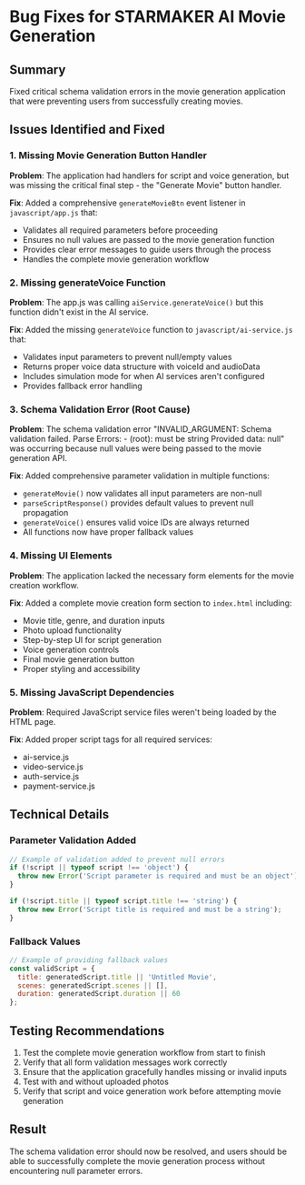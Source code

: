 # Bug Fixes for STARMAKER AI Movie Generation

## Summary
Fixed critical schema validation errors in the movie generation application that were preventing users from successfully creating movies.

## Issues Identified and Fixed

### 1. Missing Movie Generation Button Handler
**Problem**: The application had handlers for script and voice generation, but was missing the critical final step - the "Generate Movie" button handler.

**Fix**: Added a comprehensive `generateMovieBtn` event listener in `javascript/app.js` that:
- Validates all required parameters before proceeding
- Ensures no null values are passed to the movie generation function
- Provides clear error messages to guide users through the process
- Handles the complete movie generation workflow

### 2. Missing generateVoice Function
**Problem**: The app.js was calling `aiService.generateVoice()` but this function didn't exist in the AI service.

**Fix**: Added the missing `generateVoice` function to `javascript/ai-service.js` that:
- Validates input parameters to prevent null/empty values
- Returns proper voice data structure with voiceId and audioData
- Includes simulation mode for when AI services aren't configured
- Provides fallback error handling

### 3. Schema Validation Error (Root Cause)
**Problem**: The schema validation error "INVALID_ARGUMENT: Schema validation failed. Parse Errors: - (root): must be string Provided data: null" was occurring because null values were being passed to the movie generation API.

**Fix**: Added comprehensive parameter validation in multiple functions:
- `generateMovie()` now validates all input parameters are non-null
- `parseScriptResponse()` provides default values to prevent null propagation
- `generateVoice()` ensures valid voice IDs are always returned
- All functions now have proper fallback values

### 4. Missing UI Elements
**Problem**: The application lacked the necessary form elements for the movie creation workflow.

**Fix**: Added a complete movie creation form section to `index.html` including:
- Movie title, genre, and duration inputs
- Photo upload functionality
- Step-by-step UI for script generation
- Voice generation controls
- Final movie generation button
- Proper styling and accessibility

### 5. Missing JavaScript Dependencies
**Problem**: Required JavaScript service files weren't being loaded by the HTML page.

**Fix**: Added proper script tags for all required services:
- ai-service.js
- video-service.js  
- auth-service.js
- payment-service.js

## Technical Details

### Parameter Validation Added
```javascript
// Example of validation added to prevent null errors
if (!script || typeof script !== 'object') {
  throw new Error('Script parameter is required and must be an object');
}

if (!script.title || typeof script.title !== 'string') {
  throw new Error('Script title is required and must be a string');
}
```

### Fallback Values
```javascript
// Example of providing fallback values
const validScript = {
  title: generatedScript.title || 'Untitled Movie',
  scenes: generatedScript.scenes || [],
  duration: generatedScript.duration || 60
};
```

## Testing Recommendations
1. Test the complete movie generation workflow from start to finish
2. Verify that all form validation messages work correctly
3. Ensure that the application gracefully handles missing or invalid inputs
4. Test with and without uploaded photos
5. Verify that script and voice generation work before attempting movie generation

## Result
The schema validation error should now be resolved, and users should be able to successfully complete the movie generation process without encountering null parameter errors.